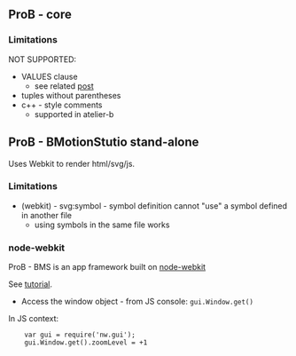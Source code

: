 

## ProB - core

### Limitations

NOT SUPPORTED:
- VALUES clause
	- see related [post](https://groups.google.com/forum/#!topic/prob-users/ObdhVgF0dpY)
- tuples without parentheses
- c++ - style comments
	- supported in atelier-b  	
 
## ProB - BMotionStutio stand-alone

Uses Webkit to render html/svg/js.

### Limitations

- (webkit) - svg:symbol - symbol definition cannot "use" a symbol defined in another file
	- using symbols in the same file works

### node-webkit

ProB - BMS is an app framework built on [node-webkit](https://github.com/nwjs/nw.js)

See [tutorial](https://gentlenode.com/journal/node-webkit-1-complete-cheatsheet/26).

- Access the window object - from JS console: `gui.Window.get()`

In JS context:
```
	var gui = require('nw.gui');
	gui.Window.get().zoomLevel = +1
```
